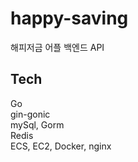 # happy-saving
해피저금 어플 백엔드 API       
 

## Tech
Go        
gin-gonic         
mySql, Gorm        
Redis       
ECS, EC2, Docker, nginx        

